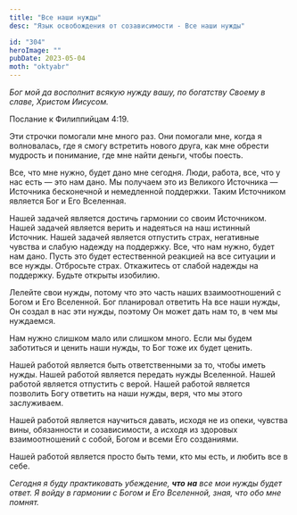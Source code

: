 ```yaml
---
title: "Все наши нужды"
desc: "Язык освобождения от созависимости - Все наши нужды"

id: "304"
heroImage: ""
pubDate: 2023-05-04
moth: "oktyabr"
---
```


_Бог_ _мой_ _да_ _восполнит_ _всякую_ _нужду_ _вашу,_ _по_ _богатству_
_Своему_ _в_ _славе,_ _Христом_ _Иисусом._

Послание к Филиппийцам 4:19.

Эти строчки помогали мне много раз. Они помогали мне, когда я волновалась, где
я смогу встретить нового друга, как мне обрести мудрость и понимание, где мне
найти деньги, чтобы поесть.

Все, что мне нужно, будет дано мне сегодня. Люди, работа, все, что у нас есть
— это нам дано. Мы получаем это из Великого Источника — Источника бесконечной
и немедленной поддержки. Таким Источником является Бог и Его Вселенная.

Нашей задачей является достичь гармонии со своим Источником. Нашей задачей
является верить и надеяться на наш истинный Источник. Нашей задачей является
отпустить страх, негативные чувства и слабую надежду на поддержку. Все, что
нам нужно, будет нам дано. Пусть это будет естественной реакцией на все
ситуации и все нужды. Отбросьте страх. Откажитесь от слабой надежды на
поддержку. Будьте открыты изобилию.

Лелейте свои нужды, потому что это часть наших взаимоотношений с Богом и Его
Вселенной. Бог планировал ответить На все наши нужды, Он создал в нас эти
нужды, поэтому Он может дать нам то, в чем мы нуждаемся.

Нам нужно слишком мало или слишком много. Если мы будем заботиться и ценить
наши нужды, то Бог тоже их будет ценить.

Нашей работой является быть ответственными за то, чтобы иметь нужды. Нашей
работой является передать нужды Вселенной. Нашей работой является отпустить с
верой. Нашей работой является позволить Богу ответить на наши нужды, веря, что
мы этого заслуживаем.

Нашей работой является научиться давать, исходя не из опеки, чувства вины,
обязанности и созависимости, а исходя из здоровых взаимоотношений с собой,
Богом и всеми Его созданиями.

Нашей работой является просто быть теми, кто мы есть, и любить все в себе.

_Сегодня_ _я_ _буду_ _практиковать_ _убеждение,_ **_что_** **_на_** _все_
_мои_ _нужды_ _будет_ _ответ._ _Я_ _войду_ _в_ _гармонии_ _с_ _Богом_ _и_
_Его_ _Вселенной,_ _зная,_ _что_ _обо_ _мне_ _помнят._
